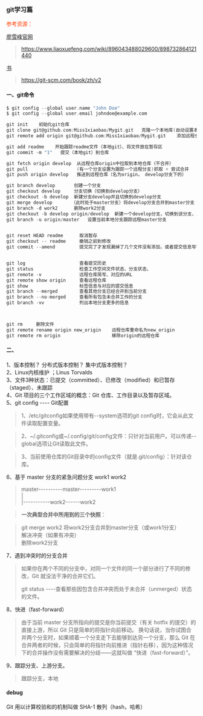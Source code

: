 ### git学习篇

<span  style="color: #ff3d00; ">参考资源：</span> 
    
[廖雪峰官网](https://www.liaoxuefeng.com/wiki/896043488029600/898732864121440)
>https://www.liaoxuefeng.com/wiki/896043488029600/898732864121440

[书](https://git-scm.com/book/zh/v2)
>https://git-scm.com/book/zh/v2


####  一、git命令

```c
$ git config --global user.name "John Doe"
$ git config --global user.email johndoe@example.com

git init    初始化git仓库
git clone git@github.com:Miss1xiaobao/Mygit.git   克隆一个本地库(自动设置本地 master 分支跟踪克隆的远程仓库的 master 分支)
git remote add origin git@github.com:Miss1xiaobao/Mygit.git    添加远程仓库

git add readme    开始跟踪readme文件（本地git）、将文件放在暂存区
git commit -m "1"   提交（本地git）到仓库

git fetch origin develop  从远程仓库origin中拉取到本地仓库（不合并）
git pull                  (有一个分支设置为跟踪一个远程分支)抓取 + 尝试合并 
git push origin develop   推送到远程仓库（名为origin， develop分支下的）

git branch develop       创建一个分支
git checkout develop     分支切换（切换到develop分支）
git checkout -b develop  新建分支develop并且切换到develop分支
git merge develop       （此时处于master分支）将develop分支合并到master分支
git branch -d work2      删除work2分支
git checkout -b develop origin/develop  新建一个develop分支，切换到该分支，上游分支是origin下的develop分支
git branch -u origin/master   设置当前本地分支跟踪远程master分支


git reset HEAD readme      取消暂存
git checkout -- readme     撤销之前到修改
git commit --amend         提交完了才发现漏掉了几个文件没有添加，或者提交信息写错了


git log                    查看提交历史
git status                 检查工作空间文件状态、分支状态、
git remote -v              远程仓库简写、对应的URL
git remote show origin     查看远程仓库
git show                   标签信息与对应的提交信息
git branch --merged        查看其他分支已经合并到当前分支
git branch --no-merged     查看所有包含未合并工作的分支
git branch -vv             列出本地分支更多的信息



git rm     删除文件
git remote rename origin new_origin    远程仓库重命名为new_origin
git remote rm origin                   移除origin的远程仓库


```
#### 二、
1、版本控制？ 分布式版本控制？ 集中式版本控制？   
2、Linux内核维护  ；Linus Torvalds     
3、文件3种状态：已提交（committed）、已修改（modified）和已暂存（staged）、未跟踪  
4、Git 项目的三个工作区域的概念：Git 仓库、工作目录以及暂存区域。   
5、git config  ---- Git配置
> 1、/etc/gitconfig如果使用带有--system选项的git config时，它会从此文件读取配置变量。

>2、~/.gitconfig或~/.config/git/config文件：只针对当前用户。可以传递--global选项让Git读取此文件。

>3、当前使用仓库的Git目录中的config文件（就是.git/config）：针对该仓库。

6、基于 master 分支的紧急问题分支 work1 work2 
> master----------master---------work1      
>                   |      
>                   |-----------work2------work2
      
>**一次典型合并中所用到的三个快照**：
    
> git merge work2 将work2分支合并到master分支（或work1分支）    
> 解决冲突（如果有冲突）    
> 删除work2分支 

7、遇到冲突时的分支合并
>如果你在两个不同的分支中，对同一个文件的同一个部分进行了不同的修改，Git 就没法干净的合并它们。
>
>git status ----查看那些因包含合并冲突而处于未合并（unmerged）状态的文件。    
>

8、快进（fast-forward）
> 由于当前 master 分支所指向的提交是你当前提交（有关 hotfix 的提交）的直接上游，所以 Git 只是简单的将指针向前移动。 换句话说，当你试图合并两个分支时，如果顺着一个分支走下去能够到达另一个分支，那么 Git 在合并两者的时候，只会简单的将指针向前推进（指针右移），因为这种情况下的合并操作没有需要解决的分歧——这就叫做 “快进（fast-forward）”。

9、跟踪分支、上游分支。
>跟踪分支，本地


#### debug

Git 用以计算校验和的机制叫做 SHA-1 散列（hash，哈希）